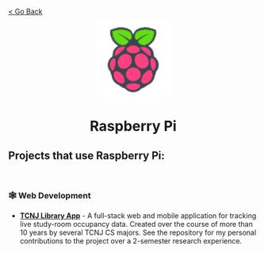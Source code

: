 [< Go Back](https://github.com/paytonshaltis)

<div align="center">

<img src="./icons/raspberry-pi.svg" width="150" height="150" />

# Raspberry Pi

</div>

## Projects that use Raspberry Pi:

<br>

### 🕸 Web Development

- **[TCNJ Library App]()** - A full-stack web and mobile application for tracking live study-room occupancy data. Created over the course of more than 10 years by several TCNJ CS majors. See the repository for my personal contributions to the project over a 2-semester research experience.
